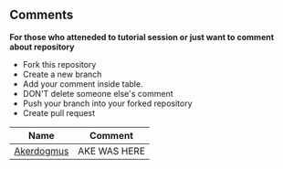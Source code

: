 ## Comments

**For those who atteneded to tutorial session or just want to comment about repository**

- Fork this repository
-  Create a new branch
-  Add your comment inside table. 
-  DON'T delete someone else's comment 
-  Push your branch into your forked repository
-  Create pull request



| Name      | Comment |
| ----------- | ----------- |
| [Akerdogmus](https://github.com/Akerdogmus) | AKE WAS HERE |
